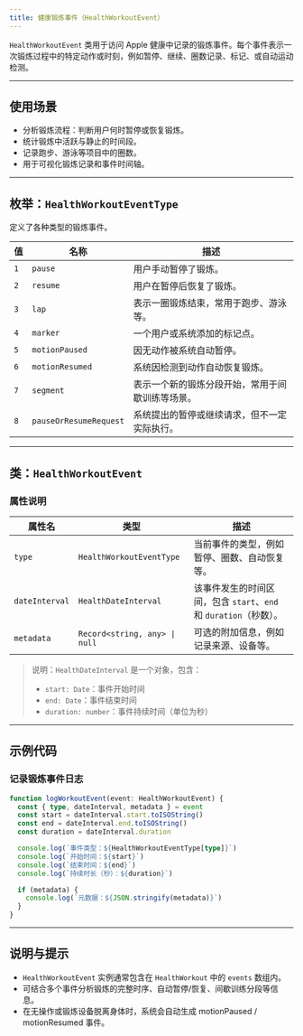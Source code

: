 ```yaml
---
title: 健康锻炼事件（HealthWorkoutEvent）
---
```

`HealthWorkoutEvent` 类用于访问 Apple 健康中记录的锻炼事件。每个事件表示一次锻炼过程中的特定动作或时刻，例如暂停、继续、圈数记录、标记、或自动运动检测。

---

## 使用场景

* 分析锻炼流程：判断用户何时暂停或恢复锻炼。
* 统计锻炼中活跃与静止的时间段。
* 记录跑步、游泳等项目中的圈数。
* 用于可视化锻炼记录和事件时间轴。

---

## 枚举：`HealthWorkoutEventType`

定义了各种类型的锻炼事件。

| 值   | 名称                     | 描述                       |
| --- | ---------------------- | ------------------------ |
| `1` | `pause`                | 用户手动暂停了锻炼。               |
| `2` | `resume`               | 用户在暂停后恢复了锻炼。             |
| `3` | `lap`                  | 表示一圈锻炼结束，常用于跑步、游泳等。      |
| `4` | `marker`               | 一个用户或系统添加的标记点。           |
| `5` | `motionPaused`         | 因无动作被系统自动暂停。             |
| `6` | `motionResumed`        | 系统因检测到动作自动恢复锻炼。          |
| `7` | `segment`              | 表示一个新的锻炼分段开始，常用于间歇训练等场景。 |
| `8` | `pauseOrResumeRequest` | 系统提出的暂停或继续请求，但不一定实际执行。   |

---

## 类：`HealthWorkoutEvent`

### 属性说明

| 属性名            | 类型                            | 描述                                            |
| -------------- | ----------------------------- | --------------------------------------------- |
| `type`         | `HealthWorkoutEventType`      | 当前事件的类型，例如暂停、圈数、自动恢复等。                        |
| `dateInterval` | `HealthDateInterval`          | 该事件发生的时间区间，包含 `start`、`end` 和 `duration`（秒数）。 |
| `metadata`     | `Record<string, any> \| null` | 可选的附加信息，例如记录来源、设备等。                           |

> 说明：`HealthDateInterval` 是一个对象，包含：
>
> * `start: Date`：事件开始时间
> * `end: Date`：事件结束时间
> * `duration: number`：事件持续时间（单位为秒）

---

## 示例代码

### 记录锻炼事件日志

```ts
function logWorkoutEvent(event: HealthWorkoutEvent) {
  const { type, dateInterval, metadata } = event
  const start = dateInterval.start.toISOString()
  const end = dateInterval.end.toISOString()
  const duration = dateInterval.duration

  console.log(`事件类型：${HealthWorkoutEventType[type]}`)
  console.log(`开始时间：${start}`)
  console.log(`结束时间：${end}`)
  console.log(`持续时长（秒）：${duration}`)

  if (metadata) {
    console.log(`元数据：${JSON.stringify(metadata)}`)
  }
}
```

---

## 说明与提示

* `HealthWorkoutEvent` 实例通常包含在 `HealthWorkout` 中的 `events` 数组内。
* 可结合多个事件分析锻炼的完整时序、自动暂停/恢复、间歇训练分段等信息。
* 在无操作或锻炼设备脱离身体时，系统会自动生成 motionPaused / motionResumed 事件。
